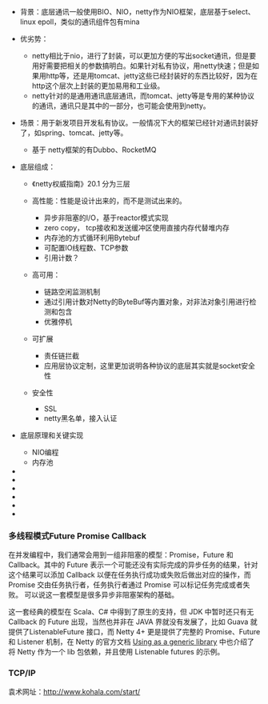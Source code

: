 

- 背景：底层通讯一般使用BIO、NIO，netty作为NIO框架，底层基于select、linux epoll，类似的通讯组件包有mina

- 优劣势：

  - netty相比于nio，进行了封装，可以更加方便的写出socket通讯，但是要用好需要把相关的参数搞明白。如果针对私有协议，用netty快速；但是如果用http等，还是用tomcat、jetty这些已经封装好的东西比较好，因为在http这个层次上封装的更加易用和工业级。
  - netty针对的是通用通讯底层通讯，而tomcat、jetty等是专用的某种协议的通讯，通讯只是其中的一部分，也可能会使用到netty。

- 场景：用于新发项目开发私有协议。一般情况下大的框架已经针对通讯封装好了，如spring、tomcat、jetty等。

  - 基于 netty框架的有Dubbo、RocketMQ

- 底层组成：

  - 《netty权威指南》20.1 分为三层
  - 高性能：性能是设计出来的，而不是测试出来的。
    - 异步非阻塞的I/O，基于reactor模式实现
    - zero copy， tcp接收和发送缓冲区使用直接内存代替堆内存
    - 内存池的方式循环利用Bytebuf
    - 可配置IO线程数、TCP参数
    - 引用计数？
  - 高可用：
    - 链路空闲监测机制
    - 通过引用计数对Netty的ByteBuf等内置对象，对非法对象引用进行检测和包含
    - 优雅停机
  - 可扩展
    - 责任链拦截
    - 应用层协议定制，这里更加说明各种协议的底层其实就是socket安全性

  - 安全性
    - SSL
    - netty黑名单，接入认证

- 底层原理和关键实现

  - NIO编程
  - 内存池

- 

- 

- 

- 

- 

- 





### 多线程模式Future Promise Callback

在并发编程中，我们通常会用到一组非阻塞的模型：Promise，Future 和 Callback。其中的 Future 表示一个可能还没有实际完成的异步任务的结果，针对这个结果可以添加 Callback 以便在任务执行成功或失败后做出对应的操作，而 Promise 交由任务执行者，任务执行者通过 Promise 可以标记任务完成或者失败。 可以说这一套模型是很多异步非阻塞架构的基础。 


这一套经典的模型在 Scala、C# 中得到了原生的支持，但 JDK 中暂时还只有无 Callback 的 Future 出现，当然也并非在 JAVA 界就没有发展了，比如 Guava 就提供了ListenableFuture 接口，而 Netty 4+ 更是提供了完整的 Promise、Future 和 Listener 机制，在 Netty 的官方文档 [Using as a generic library](http://netty.io/wiki/using-as-a-generic-library.html#wiki-h2-5) 中也介绍了将 Netty 作为一个 lib 包依赖，并且使用 Listenable futures 的示例。 







### TCP/IP

袁术网址：http://www.kohala.com/start/



















